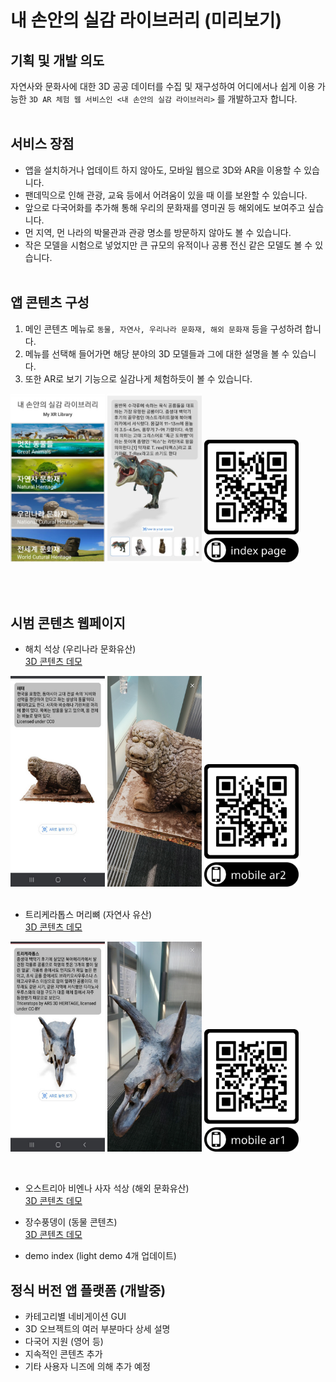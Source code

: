 # 내 손안의 실감 라이브러리 (미리보기)

## 기획 및 개발 의도
자연사와 문화사에 대한 3D 공공 데이터를 수집 및 재구성하여 어디에서나 쉽게 이용 가능한 `3D AR 체험 웹 서비스인 <내 손안의 실감 라이브러리>` 를 개발하고자 합니다.
<br><br>

## 서비스 장점
- 앱을 설치하거나 업데이트 하지 않아도, 모바일 웹으로 3D와 AR을 이용할 수 있습니다.
- 팬데믹으로 인해 관광, 교육 등에서 어려움이 있을 때 이를 보완할 수 있습니다.
- 앞으로 다국어화를 추가해 통해 우리의 문화재를 영미권 등 해외에도 보여주고 싶습니다.
- 먼 지역, 먼 나라의 박물관과 관광 명소를 방문하지 않아도 볼 수 있습니다.
- 작은 모델을 시험으로 넣었지만 큰 규모의 유적이나 공룡 전신 같은 모델도 볼 수 있습니다.
<br><br>

## 앱 콘텐츠 구성
1. 메인 콘텐츠 메뉴로 `동물, 자연사, 우리나라 문화재, 해외 문화재` 등을 구성하려 합니다.
2. 메뉴를 선택해 들어가면 해당 분야의 3D 모델들과 그에 대한 설명을 볼 수 있습니다.
3. 또한 AR로 보기 기능으로 실감나게 체험하듯이 볼 수 있습니다.
<p align="left"><img src="./screenshots/main0.jpg" width="30%">
<img src="./screenshots/navigation0.jpg" width="30%">
<img src="./demo/index_qr.png" width="30%"></p> 

</p>
<br>
<br>

## 시범 콘텐츠 웹페이지
- 해치 석상 (우리나라 문화유산) <br> 
[3D 콘텐츠 데모](https://eknim.github.io/xr-library/demo/demo2.html)   

<p align="left">
<img src="./screenshots/demo2_3d_view0.jpg" width="30%" style="border: 1px solid lightray">
<img src="./screenshots/demo2_ar_view1.jpg" width="30%"style="border: 1px solid lightray">
<img src="./demo/demo2_qr.png" width="30%">
<br>
<br>

- 트리케라톱스 머리뼈 (자연사 유산) <br> 
[3D 콘텐츠 데모](https://eknim.github.io/xr-library/demo/demo1.html) 
 
<p align="left"><img src="./screenshots/demo1_3d_view0.jpg" width="30%">
<img src="./screenshots/demo1_ar_view0.jpg" width="30%">
<img src="./demo/demo1_qr.png" width="30%">
</p>
<br>

- 오스트리아 비엔나 사자 석상 (해외 문화유산) <br> 
[3D 콘텐츠 데모](https://eknim.github.io/xr-library/demo/demo3.html)

- 장수풍뎅이 (동물 콘텐츠) <br> 
[3D 콘텐츠 데모](https://eknim.github.io/xr-library/demo/demo4.html)

- demo index (light demo 4개 업데이트)



## 정식 버전 앱 플랫폼 (개발중)
* 카테고리별 네비게이션 GUI
* 3D 오브젝트의 여러 부분마다 상세 설명
* 다국어 지원 (영어 등)
* 지속적인 콘텐츠 추가 
* 기타 사용자 니즈에 의해 추가 예정